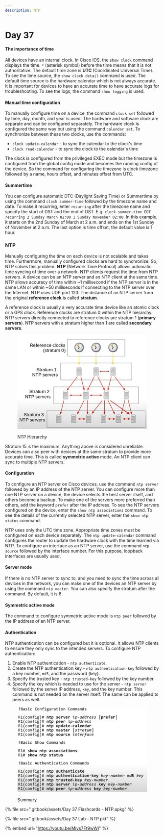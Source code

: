 ```yaml
---
description: NTP
---
```


# Day 37

#### The importance of time

All devices have an internal clock. In Cisco IOS, the `show clock` command displays the time.  `*` (asterisk symbol) before the time means that it is not authoritative. The default time zone is **UTC** (Coordinated Universal Time). To see the time source, the `show clock detail` command is used. The default time source is the hardware calendar which is not always accurate. It is important for devices to have an accurate time to have accurate logs for troubleshooting. To see the logs, the command `show logging` is used.&#x20;

#### Manual time configuration

To manually configure time on a device, the command `clock set` followed by time, day, month, and year is used. The hardware and software clock are separate and can be configured separately. The hardware clock is configured the same way but using the command `calendar set`. To synchronize between these two clocks, use the commands:

* `clock update-calendar` - to sync the calendar to the clock's time
* `clock read-calendar` - to sync the clock to the calendar's time

The clock is configured from the privileged EXEC mode but the timezone is configured from the global config mode and becomes the running config of the device. So the command for configuring the timezone is clock timezone followed by a name, hours offset, and minutes offset from UTC.&#x20;

#### Summertime

You can configure automatic DTC (Daylight Saving Time) or Summertime by using the command `clock summer-time` followed by the timezone name and date. To make it recurring, enter `recurring` after the timezone name and specify the start of DST and the end of DST. E.g. `clock summer-time EDT recurring 2 Sunday March 02:00 1 Sunday November 02:00`. In this example, it starts on the 2nd Sunday of March at 2 a.m. and ends on the 1st Sunday of November at 2 a.m. The last option is time offset, the default value is 1 hour.

### NTP

Manually configuring the time on each device is not scalable and takes time. Furthermore, manually configured clocks are hard to synchronize. So, NTP solves this problem. **NTP** (Network Time Protocol) allows automatic time syncing of time over a network. NTP clients request the time from NTP servers. A device can be an NTP server and an NTP client at the same time. NTP allows accuracy of time within \~1 millisecond if the NTP server is in the same LAN or within \~50 milliseconds if connecting to the NTP server over the Internet. NTP uses UDP port 123. The distance of an NTP server from the original **reference clock** is called **stratum**.&#x20;

A reference clock is usually a very accurate time device like an atomic clock or a GPS clock. Reference clocks are stratum 0 within the NTP hierarchy. NTP servers directly connected to reference clocks are stratum 1 (**primary servers**). NTP servers with a stratum higher than 1 are called **secondary servers**.

<figure><img src=".gitbook/assets/image (3).png" alt="ntp heirarchy" width="563"><figcaption><p>NTP Hierarchy</p></figcaption></figure>

Stratum 15 is the maximum. Anything above is considered unreliable. Devices can also peer with devices at the same stratum to provide more accurate time. This is called **symmetric active** mode. An NTP client can sync to multiple NTP servers.&#x20;

#### Configuration

To configure an NTP server on Cisco devices, use the command `ntp server` followed by an IP address of the NTP server. You can configure more than one NTP server on a device, the device selects the best server itself, and others become a backup. To make one of the servers more preferred than others, add the keyword `prefer` after the IP address. To see the NTP servers configured on the device, enter the `show ntp associations` command. To see the details of the currently selected NTP server, enter the `show ntp status` command.&#x20;

NTP uses only the UTC time zone. Appropriate time zones must be configured on each device separately. The `ntp update-calendar` command configures the router to update the hardware clock with the time learned via NTP. To configure an interface as an NTP server, use the command `ntp source` followed by the interface number. For this purpose, loopback interfaces are usually used.

#### Server mode

If there is no NTP server to sync to, and you need to sync the time across all devices in the network, you can make one of the devices an NTP server by using the command `ntp master`. You can also specify the stratum after the command. By default, it is 8.

#### Symmetric active mode

The command to configure symmetric active mode is `ntp peer` followed by the IP address of an NTP server.&#x20;

#### Authentication

NTP authentication can be configured but it is optional. It allows NTP clients to ensure they only sync to the intended servers. To configure NTP authentication:

1. Enable NTP authentication - `ntp authenticate`.
2. Create the NTP authentication key - `ntp authentication-key` followed by a key number, `md5`, and the password (key).
3. Specify the trusted key - `ntp trusted-key` followed by the key number.
4. Specify the key which is needed to use for the server - `ntp server` followed by the server IP address, `key`, and the key number. This command is not needed on the server itself. The same can be applied to peers as well.

<figure><img src=".gitbook/assets/image (2) (1).png" alt="summary" width="563"><figcaption><p>Summary</p></figcaption></figure>

{% file src=".gitbook/assets/Day 37 Flashcards - NTP.apkg" %}

{% file src=".gitbook/assets/Day 37 Lab - NTP.pkt" %}

{% embed url="https://youtu.be/Miys7Ft9wWI" %}
